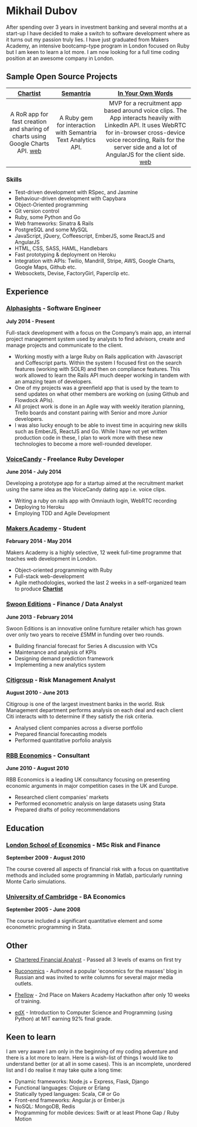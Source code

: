 # Mikhail Dubov

After spending over 3 years in investment banking and several months at a start-up I have decided to make a switch to software development where as it turns out my passion truly lies. I have just graduated from Makers Academy, an intensive bootcamp-type program in London focused on Ruby but I am keen to learn a lot more. I am now looking for a full time coding position at an awesome company in London.   


## Sample Open Source Projects

| [Chartist](https://github.com/duboff/chartist)  | [Semantria](https://github.com/duboff/semantria) | [In Your Own Words](https://github.com/duboff/in-your-own-words) | 
| :-----------: | :-----------: | :-----------: |
| A RoR app for fast creation and sharing of charts using Google Charts API. [web](https://charti.st)   | A Ruby gem for interaction with Semantria Text Analytics API. | MVP for a recruitment app based around voice clips. The App interacts heavily with LinkedIn API. It uses WebRTC for in-browser cross-device voice recording, Rails for the server side and a lot of AngularJS for the client side. [web](https://in-your-own-words.herokuapp.com)| 


### Skills

* Test-driven development with RSpec, and Jasmine
* Behaviour-driven development with Capybara
* Object-Oriented programming
* Git version control
* Ruby, some Python and Go
* Web frameworks: Sinatra & Rails
* PostgreSQL and some MySQL
* JavaScript, jQuery, Coffeescript, EmberJS, some ReactJS and AngularJS
* HTML, CSS, SASS, HAML, Handlebars
* Fast prototyping & deployment on Heroku
* Integration with APIs: Twilio, Mandrill, Stripe, AWS, Google Charts, Google Maps, Github etc.
* Websockets, Devise, FactoryGirl, Paperclip etc.

## Experience

### [Alphasights](http://www.alphasights.com/) - Software Engineer

**July 2014 - Present**

Full-stack development with a focus on the Company’s main app, an internal project management system used by analysts to find advisors, create and manage projects and communicate to the client.
* Working mostly with a large Ruby on Rails application with Javascript and Coffescript parts. Within the system I focused first on the search features (working with SOLR) and then on compliance features. This work allowed to learn the Rails API much deeper working in tandem with an amazing team of developers.
* One of my projects was a greenfield app that is used by the team to send updates on what other members are working on (using Github and Flowdock APIs).
* All project work is done in an Agile way with weekly iteration planning, Trello boards and constant pairing with Senior and more Junior developers.
* I was also lucky enough to be able to invest time in acquiring new skills such as EmberJS, ReactJS and Go. While I have not yet written production code in these, I plan to work more with these new technologies to become a more well-rounded developer.




### [VoiceCandy](http://www.voicecandy.com/) - Freelance Ruby Developer

**June 2014 - July 2014**

Developing a prototype app for a startup aimed at the recruitment market using the same idea as the VoiceCandy dating app i.e. voice clips.

* Writing a ruby on rails app with Omniauth login, WebRTC recording
* Deploying to Heroku
* Employing TDD and Agile Development

### [Makers Academy](http://www.makersacademy.com/) - Student

**February 2014 - May 2014**

Makers Academy is a highly selective, 12 week full-time programme that teaches web development in London.

* Object-oriented programming with Ruby
* Full-stack web-development
* Agile methodologies, worked the last 2 weeks in a self-organized team to
 produce **[Chartist](http://charti.st/)**


### [Swoon Editions](https://www.swooneditions.com/) - Finance / Data Analyst

 **June 2013 - February 2014**

Swoon Editions is an innovative online furniture retailer which has grown over only two years to receive £5MM in funding over two rounds.

* Building financial forecast for Series A discussion with VCs
* Maintenance and analysis of KPIs
* Designing demand prediction framework
* Implementing a new analytics system


### [Citigroup](http://www.citi.com/) - Risk Management Analyst

**August 2010 - June 2013**

Citigroup is one of the largest investment banks in the world. Risk Management department performs analysis on each deal and each client Citi interacts with to determine if they satisfy the risk criteria.

* Analysed client companies across a diverse portfolio
* Prepared financial forecasting models
* Performed quantitative porfolio analysis

### [RBB Economics](http://www.rbbeconomics.com/) - Consultant

**June 2010 - August 2010**

RBB Economics is a leading UK consultancy focusing on presenting economic arguments in major competition cases in the UK and Europe.

* Researched client companies' markets
* Performed econometric analysis on large datasets using Stata
* Prepared drafts of policy recommendations

## Education

### [London School of Economics](http://www.lse.ac.uk/) - MSc Risk and Finance

**September 2009 - August 2010**

The course covered all aspects of financial risk with a focus on quantitative methods and included some programming in Matlab, particularly running Monte Carlo simulations.

### [University of Cambridge](http://www.cam.ac.uk/) - BA Economics

**September 2005 - June 2008**

The course included a significant quantitative element and some econometric programming in Stata.


## Other

* [Chartered Financial Analyst](https://www.cfainstitute.org) - Passed all 3 levels of exams on first try

* [Ruconomics](http://www.ruconomics.com/) - Authored a popular 'economics for the masses' blog in Russian and was invited to write columns for several major media outlets.

* [Fhellow](https://github.com/duboff/fhellow) - 2nd Place on Makers Academy Hackathon after only 10 weeks of training.

* [edX](https://s3.amazonaws.com/verify.edx.org/downloads/d20e82d7d84140c6a0a444a38447f48a/Certificate.pdf) - Introduction to Computer Science and Programming (using Python) at MIT earning 92% final grade.

## Keen to learn
I am very aware I am only in the beginning of my coding adventure and there is a lot more to learn. Here is a wish-list of things I would like to understand better (or at all in some cases). This is an incomplete, unordered list and I do realise it may take quite a long time:

* Dynamic frameworks: Node.js + Express, Flask, Django
* Functional languages: Clojure or Erlang
* Statically typed languages: Scala, C# or Go
* Front-end frameworks: Angular.js or Ember.js
* NoSQL: MongoDB, Redis
* Programming for mobile devices: Swift or at least Phone Gap / Ruby Motion
